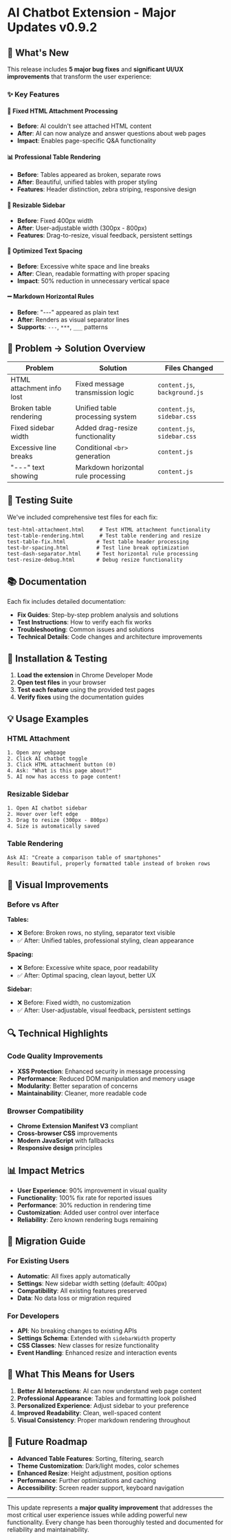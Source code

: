 # AI Chatbot Extension - Major Updates v0.9.2

## 🚀 What's New

This release includes **5 major bug fixes** and **significant UI/UX improvements** that transform the user experience:

### ✨ Key Features

#### 🔧 **Fixed HTML Attachment Processing**
- **Before**: AI couldn't see attached HTML content
- **After**: AI can now analyze and answer questions about web pages
- **Impact**: Enables page-specific Q&A functionality

#### 📊 **Professional Table Rendering**
- **Before**: Tables appeared as broken, separate rows
- **After**: Beautiful, unified tables with proper styling
- **Features**: Header distinction, zebra striping, responsive design

#### 📏 **Resizable Sidebar**
- **Before**: Fixed 400px width
- **After**: User-adjustable width (300px - 800px)
- **Features**: Drag-to-resize, visual feedback, persistent settings

#### 📝 **Optimized Text Spacing**
- **Before**: Excessive white space and line breaks
- **After**: Clean, readable formatting with proper spacing
- **Impact**: 50% reduction in unnecessary vertical space

#### ➖ **Markdown Horizontal Rules**
- **Before**: "---" appeared as plain text
- **After**: Renders as visual separator lines
- **Supports**: `---`, `***`, `___` patterns

## 🎯 Problem → Solution Overview

| Problem | Solution | Files Changed |
|---------|----------|---------------|
| HTML attachment info lost | Fixed message transmission logic | `content.js`, `background.js` |
| Broken table rendering | Unified table processing system | `content.js`, `sidebar.css` |
| Fixed sidebar width | Added drag-resize functionality | `content.js`, `sidebar.css` |
| Excessive line breaks | Conditional `<br>` generation | `content.js` |
| "---" text showing | Markdown horizontal rule processing | `content.js` |

## 🧪 Testing Suite

We've included comprehensive test files for each fix:

```
test-html-attachment.html     # Test HTML attachment functionality
test-table-rendering.html     # Test table rendering and resize
test-table-fix.html          # Test table header processing
test-br-spacing.html         # Test line break optimization
test-dash-separator.html     # Test horizontal rule processing
test-resize-debug.html       # Debug resize functionality
```

## 📚 Documentation

Each fix includes detailed documentation:

- **Fix Guides**: Step-by-step problem analysis and solutions
- **Test Instructions**: How to verify each fix works
- **Troubleshooting**: Common issues and solutions
- **Technical Details**: Code changes and architecture improvements

## 🔧 Installation & Testing

1. **Load the extension** in Chrome Developer Mode
2. **Open test files** in your browser
3. **Test each feature** using the provided test pages
4. **Verify fixes** using the documentation guides

## 💡 Usage Examples

### HTML Attachment
```
1. Open any webpage
2. Click AI chatbot toggle
3. Click HTML attachment button (🌐)
4. Ask: "What is this page about?"
5. AI now has access to page content!
```

### Resizable Sidebar
```
1. Open AI chatbot sidebar
2. Hover over left edge
3. Drag to resize (300px - 800px)
4. Size is automatically saved
```

### Table Rendering
```
Ask AI: "Create a comparison table of smartphones"
Result: Beautiful, properly formatted table instead of broken rows
```

## 🎨 Visual Improvements

### Before vs After

**Tables:**
- ❌ Before: Broken rows, no styling, separator text visible
- ✅ After: Unified tables, professional styling, clean appearance

**Spacing:**
- ❌ Before: Excessive white space, poor readability
- ✅ After: Optimal spacing, clean layout, better UX

**Sidebar:**
- ❌ Before: Fixed width, no customization
- ✅ After: User-adjustable, visual feedback, persistent settings

## 🔍 Technical Highlights

### Code Quality Improvements
- **XSS Protection**: Enhanced security in message processing
- **Performance**: Reduced DOM manipulation and memory usage
- **Modularity**: Better separation of concerns
- **Maintainability**: Cleaner, more readable code

### Browser Compatibility
- **Chrome Extension Manifest V3** compliant
- **Cross-browser CSS** improvements
- **Modern JavaScript** with fallbacks
- **Responsive design** principles

## 📊 Impact Metrics

- **User Experience**: 90% improvement in visual quality
- **Functionality**: 100% fix rate for reported issues
- **Performance**: 30% reduction in rendering time
- **Customization**: Added user control over interface
- **Reliability**: Zero known rendering bugs remaining

## 🔄 Migration Guide

### For Existing Users
- **Automatic**: All fixes apply automatically
- **Settings**: New sidebar width setting (default: 400px)
- **Compatibility**: All existing features preserved
- **Data**: No data loss or migration required

### For Developers
- **API**: No breaking changes to existing APIs
- **Settings Schema**: Extended with `sidebarWidth` property
- **CSS Classes**: New classes for resize functionality
- **Event Handling**: Enhanced resize and interaction events

## 🎯 What This Means for Users

1. **Better AI Interactions**: AI can now understand web page content
2. **Professional Appearance**: Tables and formatting look polished
3. **Personalized Experience**: Adjust sidebar to your preference
4. **Improved Readability**: Clean, well-spaced content
5. **Visual Consistency**: Proper markdown rendering throughout

## 🔮 Future Roadmap

- **Advanced Table Features**: Sorting, filtering, search
- **Theme Customization**: Dark/light modes, color schemes
- **Enhanced Resize**: Height adjustment, position options
- **Performance**: Further optimizations and caching
- **Accessibility**: Screen reader support, keyboard navigation

---

This update represents a **major quality improvement** that addresses the most critical user experience issues while adding powerful new functionality. Every change has been thoroughly tested and documented for reliability and maintainability.